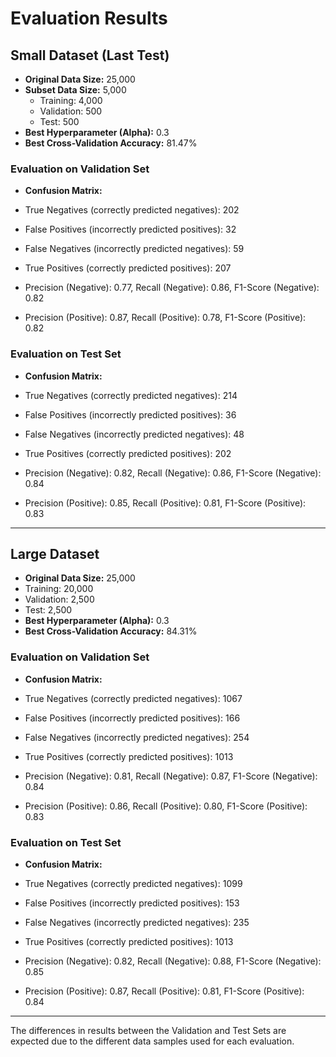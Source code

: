 # Evaluation Results

## Small Dataset (Last Test)

- **Original Data Size:** 25,000
- **Subset Data Size:** 5,000
  - Training: 4,000
  - Validation: 500
  - Test: 500
- **Best Hyperparameter (Alpha):** 0.3
- **Best Cross-Validation Accuracy:** 81.47%

### Evaluation on Validation Set
- **Confusion Matrix:**
- True Negatives (correctly predicted negatives): 202
- False Positives (incorrectly predicted positives): 32
- False Negatives (incorrectly predicted negatives): 59
- True Positives (correctly predicted positives): 207

- Precision (Negative): 0.77, Recall (Negative): 0.86, F1-Score (Negative): 0.82
- Precision (Positive): 0.87, Recall (Positive): 0.78, F1-Score (Positive): 0.82

### Evaluation on Test Set
- **Confusion Matrix:**
- True Negatives (correctly predicted negatives): 214
- False Positives (incorrectly predicted positives): 36
- False Negatives (incorrectly predicted negatives): 48
- True Positives (correctly predicted positives): 202

- Precision (Negative): 0.82, Recall (Negative): 0.86, F1-Score (Negative): 0.84
- Precision (Positive): 0.85, Recall (Positive): 0.81, F1-Score (Positive): 0.83

---

## Large Dataset

- **Original Data Size:** 25,000
- Training: 20,000
- Validation: 2,500
- Test: 2,500
- **Best Hyperparameter (Alpha):** 0.3
- **Best Cross-Validation Accuracy:** 84.31%

### Evaluation on Validation Set
- **Confusion Matrix:**
- True Negatives (correctly predicted negatives): 1067
- False Positives (incorrectly predicted positives): 166
- False Negatives (incorrectly predicted negatives): 254
- True Positives (correctly predicted positives): 1013

- Precision (Negative): 0.81, Recall (Negative): 0.87, F1-Score (Negative): 0.84
- Precision (Positive): 0.86, Recall (Positive): 0.80, F1-Score (Positive): 0.83

### Evaluation on Test Set
- **Confusion Matrix:**
- True Negatives (correctly predicted negatives): 1099
- False Positives (incorrectly predicted positives): 153
- False Negatives (incorrectly predicted negatives): 235
- True Positives (correctly predicted positives): 1013

- Precision (Negative): 0.82, Recall (Negative): 0.88, F1-Score (Negative): 0.85
- Precision (Positive): 0.87, Recall (Positive): 0.81, F1-Score (Positive): 0.84

---

The differences in results between the Validation and Test Sets are expected due to the different data samples used for each evaluation.
